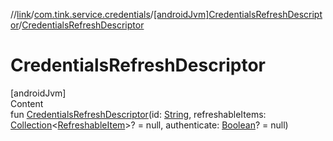//[link](../../index.md)/[com.tink.service.credentials](../index.md)/[[androidJvm]CredentialsRefreshDescriptor](index.md)/[CredentialsRefreshDescriptor](-credentials-refresh-descriptor.md)



# CredentialsRefreshDescriptor  
[androidJvm]  
Content  
fun [CredentialsRefreshDescriptor](-credentials-refresh-descriptor.md)(id: [String](https://kotlinlang.org/api/latest/jvm/stdlib/kotlin/-string/index.html), refreshableItems: [Collection](https://kotlinlang.org/api/latest/jvm/stdlib/kotlin.collections/-collection/index.html)<[RefreshableItem](../../com.tink.model.credentials/[android-jvm]-refreshable-item/index.md)>? = null, authenticate: [Boolean](https://kotlinlang.org/api/latest/jvm/stdlib/kotlin/-boolean/index.html)? = null)  



